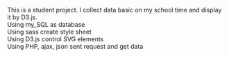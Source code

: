This is a student project. I collect data basic on my school time and display it by D3.js.
<br>
Using my_SQL as database
<br>
Using sass create style sheet
<br>
Using D3.js control SVG elements
<br>
Using PHP, ajax, json sent request and get data